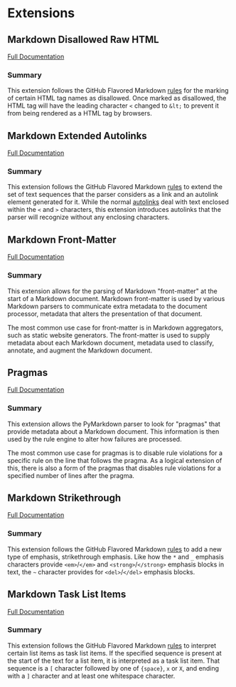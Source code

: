 # Extensions

## Markdown Disallowed Raw HTML

[Full Documentation](./extensions/disallowed-raw-html.md)

<!-- pyml disable-next-line no-duplicate-heading-->
### Summary

This extension follows the GitHub Flavored Markdown
[rules](https://github.github.com/gfm/#disallowed-raw-html-extension-) for the
marking of certain HTML tag names as disallowed.  Once marked as disallowed, the
HTML tag will have the leading character `<` changed to `&lt;` to prevent it from
being rendered as a HTML tag by browsers.

## Markdown Extended Autolinks

[Full Documentation](./extensions/extended-autolinks.md)

<!-- pyml disable-next-line no-duplicate-heading-->
### Summary

This extension follows the GitHub Flavored Markdown
[rules](https://github.github.com/gfm/#autolinks-extension-) to extend the
set of text sequences that the parser considers as a link and an autolink element
generated for it.  While the normal [autolinks](https://github.github.com/gfm/#autolinks)
deal with text enclosed within the `<` and `>` characters, this extension
introduces autolinks that the parser will recognize without any enclosing characters.

## Markdown Front-Matter

[Full Documentation](./extensions/front-matter.md)

<!-- pyml disable-next-line no-duplicate-heading-->
### Summary

This extension allows for the parsing of Markdown "front-matter" at
the start of a Markdown document.  Markdown front-matter is used by
various Markdown parsers to communicate extra metadata to the document
processor, metadata that alters the presentation of that document.

The most common use case for front-matter is in Markdown aggregators,
such as static website generators.  The front-matter is used to supply metadata
about each Markdown document, metadata used to classify, annotate, and
augment the Markdown document.

## Pragmas

[Full Documentation](./extensions/pragmas.md)

<!-- pyml disable-next-line no-duplicate-heading-->
### Summary

This extension allows the PyMarkdown parser to look for "pragmas" that provide
metadata about a Markdown document.  This information is then used by the rule
engine to alter how failures are processed.

The most common use case for pragmas is to disable rule violations for a specific
rule on the line that follows the pragma.  As a logical extension of this, there
is also a form of the pragmas that disables rule violations for a specified number
of lines after the pragma.

## Markdown Strikethrough

[Full Documentation](./extensions/strikethrough.md)

<!-- pyml disable-next-line no-duplicate-heading-->
### Summary

This extension follows the GitHub Flavored Markdown
[rules](https://github.github.com/gfm/#strikethrough-extension-)
to add a new type of emphasis, strikethrough emphasis.  Like how the `*`
and `_` emphasis characters provide `<em>`/`</em>` and `<strong>`/`</strong>`
emphasis blocks in text, the `~` character provides  for `<del>`/`</del>`
emphasis blocks.

## Markdown Task List Items

[Full Documentation](./extensions/task-list-items.md)

<!-- pyml disable-next-line no-duplicate-heading-->
### Summary

This extension follows the GitHub Flavored Markdown
[rules](https://github.github.com/gfm/#task-list-items-extension-)
to interpret certain list items as task list items.  If the specified sequence is
present at the start of the text for a list item, it is interpreted as a task
list item.  That sequence is a `[` character followed by one of `{space}`, `x`
or `X`, and ending with a `]` character and at least one whitespace character.
